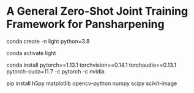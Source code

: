 # A General Zero-Shot Joint Training Framework for Pansharpening
conda create -n light python=3.8

conda activate light

conda install pytorch==1.13.1 torchvision==0.14.1 torchaudio==0.13.1 pytorch-cuda=11.7 -c pytorch -c nvidia

pip install h5py matplotlib opencv-python numpy scipy scikit-image

